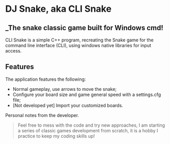 # DJ Snake, aka CLI Snake
## _The snake classic game built for Windows cmd!


CLI Snake is a simple C++ program, recreating the Snake  game for the command line interface (CLI), using windows native libraries for input access.

## Features

The application features the following:

- Normal gameplay, use arrows to move the snake;
- Configure your board size and game general speed with a settings.cfg file;
- [Not developed yet] Import your customized boards.

Personal notes from the developer.

> Feel free to mess with the code and try new approaches,
> I am starting a series of classic games development from scratch,
> it is a hobby I practice to keep my coding skills up!

